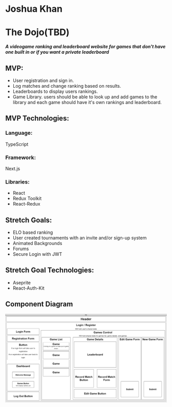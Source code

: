 # Joshua Khan

# The Dojo(TBD)

**_A videogame ranking and leaderboard website for games that don't have one built in or if you want a private leaderboard_**

## MVP:
* User registration and sign in.
* Log matches and change ranking based on results.
* Leaderboards to display users rankings.
* Game Library. users should be able to look up and add games to the library and each game should have it's own rankings and leaderboard.

## MVP Technologies: 
### Language:
TypeScript 
### Framework: 
Next.js
### Libraries:
* React
* Redux Toolkit
* React-Redux

## Stretch Goals:
* ELO based ranking
* User created tournaments with an invite and/or sign-up system
* Animated Backgrounds
* Forums
* Secure Login with JWT

## Stretch Goal Technologies:
* Aseprite
* React-Auth-Kit

## Component Diagram

![Component Diagram](./public/Capstone.drawio.png)